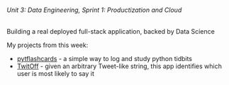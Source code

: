 ###### Unit 3: Data Engineering, Sprint 1: Productization and Cloud

Building a real deployed full-stack application, backed by Data Science

My projects from this week:
* [pytflashcards](https://github.com/chrisluedtke/pyflashcards) - a simple way to log and study python tidbits
* [TwitOff](https://github.com/chrisluedtke/TwitOff) - given an arbitrary Tweet-like string, this app identifies which user is most likely to say it